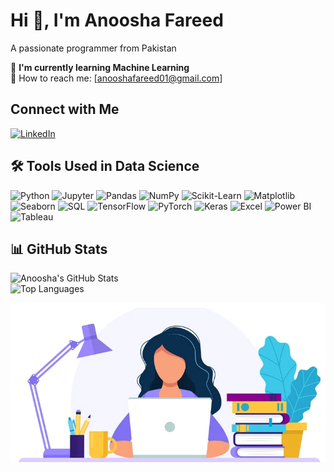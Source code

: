 # Hi 👋, I'm Anoosha Fareed

A passionate programmer from Pakistan

🌱 **I'm currently learning Machine Learning**  
📧 How to reach me: [anooshafareed01@gmail.com]

## Connect with Me   
 [![LinkedIn](https://img.shields.io/badge/LinkedIn-0A66C2?style=for-the-badge&logo=linkedin&logoColor=white)](https://www.linkedin.com/in/anooshafareed-data-analyst)


## 🛠️ Tools Used in Data Science

![Python](https://img.shields.io/badge/Python-3776AB?style=for-the-badge&logo=python&logoColor=white) ![Jupyter](https://img.shields.io/badge/Jupyter-F37626?style=for-the-badge&logo=jupyter&logoColor=white) ![Pandas](https://img.shields.io/badge/Pandas-150458?style=for-the-badge&logo=pandas&logoColor=white) ![NumPy](https://img.shields.io/badge/NumPy-013243?style=for-the-badge&logo=numpy&logoColor=white) ![Scikit-Learn](https://img.shields.io/badge/Scikit--Learn-F7931E?style=for-the-badge&logo=scikit-learn&logoColor=white) ![Matplotlib](https://img.shields.io/badge/Matplotlib-008080?style=for-the-badge&logo=plotly&logoColor=white) ![Seaborn](https://img.shields.io/badge/Seaborn-2E4053?style=for-the-badge&logoColor=white) ![SQL](https://img.shields.io/badge/SQL-003B57?style=for-the-badge&logo=sqlite&logoColor=white) ![TensorFlow](https://img.shields.io/badge/TensorFlow-FF6F00?style=for-the-badge&logo=tensorflow&logoColor=white) ![PyTorch](https://img.shields.io/badge/PyTorch-EE4C2C?style=for-the-badge&logo=pytorch&logoColor=white) ![Keras](https://img.shields.io/badge/Keras-D00000?style=for-the-badge&logo=keras&logoColor=white) ![Excel](https://img.shields.io/badge/Excel-217346?style=for-the-badge&logo=microsoft-excel&logoColor=white) ![Power BI](https://img.shields.io/badge/Power%20BI-F2C811?style=for-the-badge&logo=power-bi&logoColor=white) ![Tableau](https://img.shields.io/badge/Tableau-E97627?style=for-the-badge&logo=tableau&logoColor=white)  

## 📊 GitHub Stats  
![Anoosha's GitHub Stats](https://github-readme-stats.vercel.app/api?username=anooshafareed01&show_icons=true&theme=radical)  
![Top Languages](https://github-readme-stats.vercel.app/api/top-langs/?username=anooshafareed01&layout=compact&theme=radical)

![Girl Browsing Internet](https://github.com/anooshafareed01/anooshafareed01/blob/main/Screenshot%202025-01-14%20013647.png)

